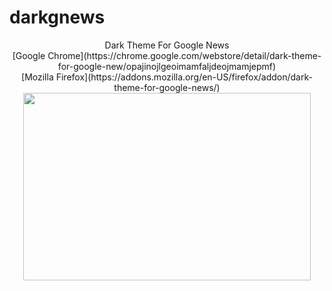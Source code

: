 # darkgnews
<p align="center">
Dark Theme For Google News
<br>
[Google Chrome](https://chrome.google.com/webstore/detail/dark-theme-for-google-new/opajinojlgeoimamfaljdeojmamjepmf)
<br>
[Mozilla Firefox](https://addons.mozilla.org/en-US/firefox/addon/dark-theme-for-google-news/)
  <img width="460" height="300" src="https://addons.cdn.mozilla.net/user-media/previews/full/202/202730.png">
</p>
